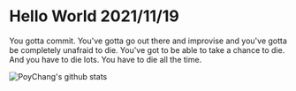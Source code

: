 # Hello World 2021/11/19

You gotta commit. You've gotta go out there and improvise and you've gotta be completely unafraid to die. You've got to be able to take a chance to die. And you have to die lots. You have to die all the time.

![PoyChang's github stats](https://github-readme-stats.vercel.app/api?username=poychang&show_icons=true&theme=dracula)
